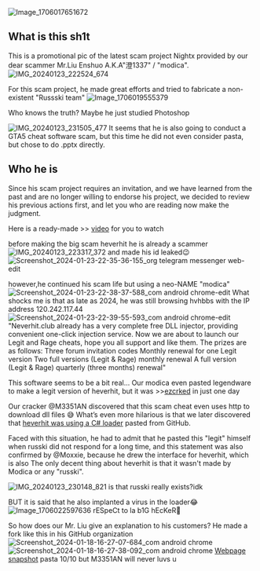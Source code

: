 ![Image_1706017651672](https://github.com/South-Haruna-Institute-of-Technology/nightx_shit/assets/65479796/b2eccb0a-31a1-450f-882d-7c708a652a7e)

## What is this sh1t

This is a promotional pic of the latest scam project Nightx provided by our dear scammer Mr.Liu Enshuo A.K.A"澄1337" / "modica". 
![IMG_20240123_222524_674](https://github.com/South-Haruna-Institute-of-Technology/nightx_shit/assets/65479796/ccb139d3-9f2a-4f8e-b15d-5504dae1d4e2)

For this scam project, he made great efforts and tried to fabricate a non-existent "Russski team"
![Image_1706019555379](https://github.com/South-Haruna-Institute-of-Technology/nightx_shit/assets/65479796/5f532da0-206e-4825-ac57-244cf69b12ce)

Who knows the truth? Maybe he just studied Photoshop

![IMG_20240123_231505_477](https://github.com/South-Haruna-Institute-of-Technology/nightx_shit/assets/65479796/1d19e975-cf2c-4bc2-b7b9-bba5f54f1654)
It seems that he is also going to conduct a GTA5 cheat software scam, but this time he did not even consider pasta, but chose to do .pptx directly.

## Who he is

Since his scam project requires an invitation, and we have learned from the past and are no longer willing to endorse his project, we decided to review his previous actions first, and let you who are reading now make the judgment.


Here is a ready-made >> [video](https://www.bilibili.com/video/BV1fR4y1B7ZX/) for you to watch

before making the big scam heverhit
he is already a scammer
![IMG_20240123_223317_372](https://github.com/South-Haruna-Institute-of-Technology/nightx_shit/assets/65479796/41060fa1-8c80-45e1-a097-32bcfc0e98cd)
and made his id leaked😉
![Screenshot_2024-01-23-22-35-36-155_org telegram messenger web-edit](https://github.com/South-Haruna-Institute-of-Technology/nightx_shit/assets/65479796/ad08fef1-abaa-4888-a4cf-a37eb9de1d0e)

however,he continued his scam life
but using a neo-NAME "modica"
![Screenshot_2024-01-23-22-38-37-588_com android chrome-edit](https://github.com/South-Haruna-Institute-of-Technology/nightx_shit/assets/65479796/51af43ce-6a1f-4db7-bc21-a1383d19b842)
What shocks me is that as late as 2024, he was still browsing hvhbbs with the IP address 120.242.117.44
![Screenshot_2024-01-23-22-39-55-593_com android chrome-edit](https://github.com/South-Haruna-Institute-of-Technology/nightx_shit/assets/65479796/f3997957-d83a-4d21-997f-5af3468b70a5)
"Neverhit.club already has a very complete free DLL injector, providing convenient one-click injection service. Now we are about to launch our Legit and Rage cheats, hope you all support and like them. The prizes are as follows: Three forum invitation codes Monthly renewal for one Legit version Two full versions (Legit & Rage) monthly renewal A full version (Legit & Rage) quarterly (three months) renewal"

This software seems to be a bit real... Our modica even pasted legendware to make a legit version of heverhit, but it was >>[ezcrked](https://twitter.com/M3351AN/status/1610679877526749186) in just one day

Our cracker @M3351AN discovered that this scam cheat even uses http to download dll files 😅 What’s even more hilarious is that we later discovered that [heverhit was using a C# loader](https://twitter.com/M3351AN/status/1610725657683824640) pasted from GitHub.

Faced with this situation, he had to admit that he pasted this "legit" himself when russki did not respond for a long time, and this statement was also confirmed by @Moxxie, because he drew the interface for heverhit, which is also The only decent thing about heverhit is that it wasn't made by Modica or any "russki".

![IMG_20240123_230148_821](https://github.com/South-Haruna-Institute-of-Technology/nightx_shit/assets/65479796/81e69957-c35c-4bff-8671-3bd7824a1538)
is that russki really exists?idk

BUT it is said that he also implanted a virus in the loader😂
![Image_1706022597636](https://github.com/South-Haruna-Institute-of-Technology/nightx_shit/assets/65479796/d80b322f-6ef8-4ce3-81eb-f5e02ca0af25)
rESpeCt to la b1G hEcKeR🤡

So how does our Mr. Liu give an explanation to his customers? He made a fork like this in his GitHub organization
![Screenshot_2024-01-18-16-27-07-684_com android chrome](https://github.com/South-Haruna-Institute-of-Technology/nightx_shit/assets/65479796/9f2781cb-6bdf-498b-8cd2-bc790f75138f)
![Screenshot_2024-01-18-16-27-38-092_com android chrome](https://github.com/South-Haruna-Institute-of-Technology/nightx_shit/assets/65479796/70ca070b-932d-42c0-8bd3-80d8a522c347)
[Webpage snapshot](https://github.com/South-Haruna-Institute-of-Technology/nightx_shit/blob/main/Funt1337_Love-me)
pasta 10/10
but M3351AN will never luvs u
